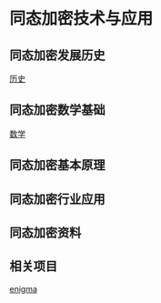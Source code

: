 # 同态加密技术与应用
## 同态加密发展历史
[历史]("./history.md")
## 同态加密数学基础
[数学]("./math.md")
## 同态加密基本原理
## 同态加密行业应用
## 同态加密资料
## 相关项目
[enigma]("http://enigma.mit.edu/enigma_full.pdf")
